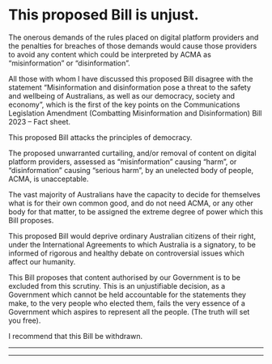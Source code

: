 # This proposed Bill is unjust.

 The onerous demands of the rules placed on digital platform providers and the penalties for breaches of those demands would cause those providers to avoid any content which could be interpreted by ACMA as “misinformation” or “disinformation”. 

 All those with whom I have discussed this proposed Bill disagree with the statement “Misinformation and disinformation pose a threat to the safety and wellbeing of Australians, as well as our democracy, society and economy”, which is the first of the key points on the Communications Legislation Amendment (Combatting Misinformation and Disinformation) Bill 2023 – Fact sheet.

 This proposed Bill attacks the principles of democracy.

 The proposed unwarranted curtailing, and/or removal of content on digital platform providers, assessed as “misinformation” causing “harm”, or “disinformation” causing “serious harm”, by an unelected body of people, ACMA, is unacceptable.

 The vast majority of Australians have the capacity to decide for themselves what is for their own common good, and do not need ACMA, or any other body for that matter, to be assigned the extreme degree of power which this Bill proposes.

 This proposed Bill would deprive ordinary Australian citizens of their right, under the International Agreements to which Australia is a signatory, to be informed of rigorous and healthy debate on controversial issues which affect our humanity.

 This Bill proposes that content authorised by our Government is to be excluded from this scrutiny. This is an unjustifiable decision, as a Government which cannot be held accountable for the statements they make, to the very people who elected them, fails the very essence of a Government which aspires to represent all the people. (The truth will set you free).

 I recommend that this Bill be withdrawn.


-----

-----

